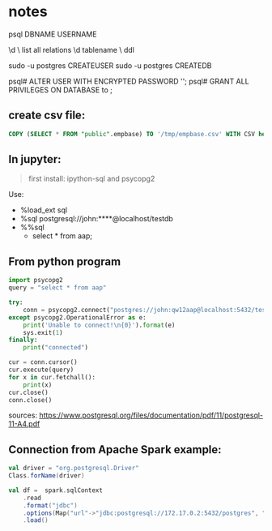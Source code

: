 # notes

psql DBNAME USERNAME

\d              \\ list all relations
\d tablename    \\ ddl




sudo -u postgres CREATEUSER <username>
sudo -u postgres CREATEDB <datebasename>

psql# ALTER USER <username> WITH ENCRYPTED PASSWORD '<password>';
psql# GRANT ALL PRIVILEGES ON DATABASE <databasename> to <username>;


## create csv file:
```sql
COPY (SELECT * FROM "public".empbase) TO '/tmp/empbase.csv' WITH CSV header;
```

## In jupyter:
> first install:
> ipython-sql and psycopg2

Use:
* %load_ext sql
* %sql postgresql://john:****@localhost/testdb
* %%sql
  - select * from aap;


## From python program
```python
import psycopg2
query = "select * from aap"

try:
    conn = psycopg2.connect("postgres://john:qw12aap@localhost:5432/testdb")
except psycopg2.OperationalError as e:
    print('Unable to connect!\n{0}').format(e)
    sys.exit(1)
finally:
    print("connected")

cur = conn.cursor()
cur.execute(query)
for x in cur.fetchall():
    print(x)
cur.close()
conn.close()
```



sources:
https://www.postgresql.org/files/documentation/pdf/11/postgresql-11-A4.pdf


## Connection from Apache Spark example:
```scala
val driver = "org.postgresql.Driver"
Class.forName(driver)

val df =  spark.sqlContext
    .read
    .format("jdbc")
    .options(Map("url"->"jdbc:postgresql://172.17.0.2:5432/postgres", "user"->"postgres","password"->"qw12aap","driver"->driver,"dbtable"->"company"))
    .load()
```



